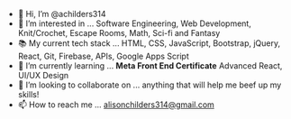 - 👋 Hi, I’m @achilders314
- 👀 I’m interested in ... Software Engineering, Web Development, Knit/Crochet, Escape Rooms, Math, Sci-fi and Fantasy
- 📚 My current tech stack ... HTML, CSS, JavaScript, Bootstrap, jQuery, React, Git, Firebase, APIs, Google Apps Script
- 🌱 I’m currently learning ... **Meta Front End Certificate** Advanced React, UI/UX Design
- 💞️ I’m looking to collaborate on ... anything that will help me beef up my skills!
- 📫 How to reach me ... alisonchilders314@gmail.com

<!---
achilders314/achilders314 is a ✨ special ✨ repository because its `README.md` (this file) appears on your GitHub profile.
You can click the Preview link to take a look at your changes.
--->
